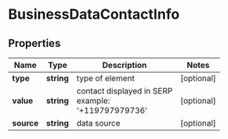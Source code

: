 # BusinessDataContactInfo

## Properties

| Name | Type | Description | Notes |
|------------ | ------------- | ------------- | -------------|
**type** | **string** | type of element |[optional]|
**value** | **string** | contact displayed in SERP <br>example:<br>'+119797979736' |[optional]|
**source** | **string** | data source |[optional]|